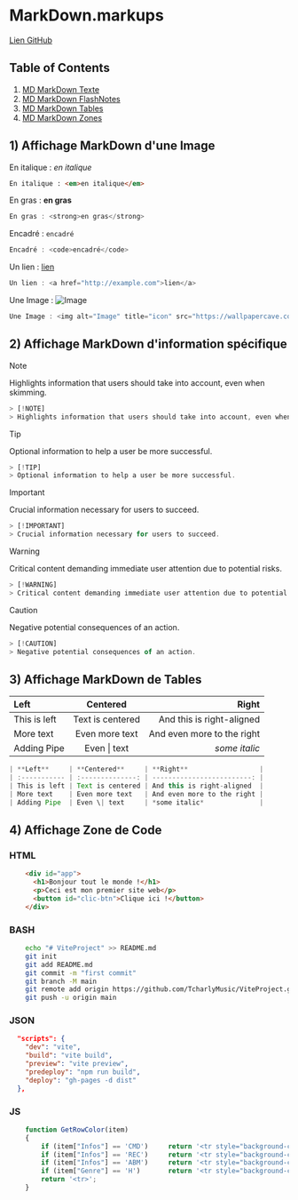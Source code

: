 # MarkDown.markups

<a href="https://github.com/Jean-Charles-Duprez/MarkDown.markups">Lien GitHub</a></p>

## Table of Contents
1. [MD MarkDown Texte](#MD.MARKUP-01)
2. [MD MarkDown FlashNotes](#MD.MARKUP-02)
3. [MD MarkDown Tables](#MD.MARKUP-03)
4. [MD MarkDown Zones](#MD.MARKUP-04)

<a name="MD.MARKUP-01"></a>
## 1) Affichage MarkDown d'une Image


En italique : <em>en italique</em>

```html
En italique : <em>en italique</em>
```

En gras : <strong>en gras</strong>

```js
En gras : <strong>en gras</strong>
```

Encadré : <code>encadré</code>

```js
Encadré : <code>encadré</code>
```

Un lien : <a href="http://example.com">lien</a>

```js
Un lien : <a href="http://example.com">lien</a>
```

Une Image : <img alt="Image" title="icon" src="https://wallpapercave.com/wp/nV132Vj.jpg"></img>

```js
Une Image : <img alt="Image" title="icon" src="https://wallpapercave.com/wp/nV132Vj.jpg"></img>
```

<a name="MD.MARKUP-02"></a>
## 2) Affichage MarkDown d'information spécifique 
> [!NOTE]  
> Highlights information that users should take into account, even when skimming.

```js
> [!NOTE]  
> Highlights information that users should take into account, even when skimming.
```

> [!TIP]
> Optional information to help a user be more successful.

```js
> [!TIP]
> Optional information to help a user be more successful.
```

> [!IMPORTANT]  
> Crucial information necessary for users to succeed.

```js
> [!IMPORTANT]  
> Crucial information necessary for users to succeed.
```

> [!WARNING]  
> Critical content demanding immediate user attention due to potential risks.

```js
> [!WARNING]  
> Critical content demanding immediate user attention due to potential risks.
```

> [!CAUTION]
> Negative potential consequences of an action.

```js
> [!CAUTION]
> Negative potential consequences of an action.
```

<a name="MD.MARKUP-03"></a>
## 3) Affichage MarkDown de Tables

| **Left**     | **Centered**     | **Right**                  |
| :----------- | :--------------: | -------------------------: |
| This is left | Text is centered | And this is right-aligned  |
| More text    | Even more text   | And even more to the right |
| Adding Pipe  | Even \| text     | *some italic*              |

```js
| **Left**     | **Centered**     | **Right**                  |
| :----------- | :--------------: | -------------------------: |
| This is left | Text is centered | And this is right-aligned  |
| More text    | Even more text   | And even more to the right |
| Adding Pipe  | Even \| text     | *some italic*              |
```

<a name="MD.MARKUP-04"></a>
## 4) Affichage Zone de Code

### HTML
```html
    <div id="app">
      <h1>Bonjour tout le monde !</h1>
      <p>Ceci est mon premier site web</p>
      <button id="clic-btn">Clique ici !</button>
    </div>
```

### BASH
```bash
    echo "# ViteProject" >> README.md
    git init
    git add README.md
    git commit -m "first commit"
    git branch -M main
    git remote add origin https://github.com/TcharlyMusic/ViteProject.git
    git push -u origin main
```

### JSON
```json
  "scripts": {
    "dev": "vite",
    "build": "vite build",
    "preview": "vite preview",
    "predeploy": "npm run build",
    "deploy": "gh-pages -d dist"
  },
```

### JS
```js
    function GetRowColor(item)
    {
        if (item["Infos"] == 'CMD')		return '<tr style="background-color:skyblue;">';
        if (item["Infos"] == 'REC')		return '<tr style="background-color:red;">';
        if (item["Infos"] == 'ABM')		return '<tr style="background-color:gray;">';
        if (item["Genre"] == 'H')		return '<tr style="background-color:green;">';
        return '<tr>';
    }
```
